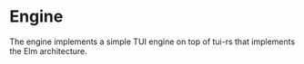 # Engine

The engine implements a simple TUI engine on top of tui-rs that implements the Elm architecture.


